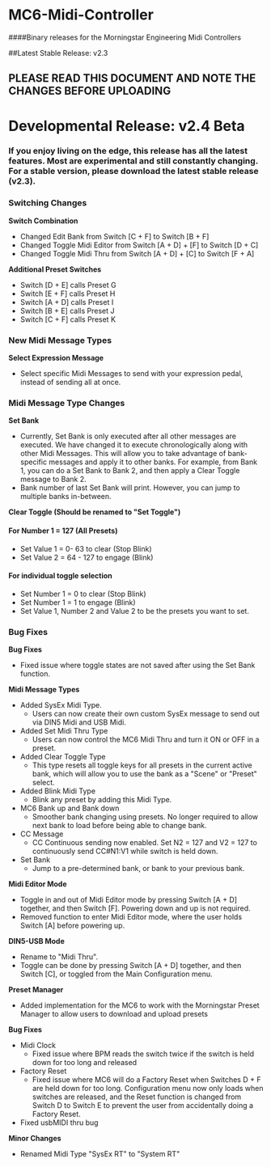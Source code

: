 # MC6-Midi-Controller
####Binary releases for the Morningstar Engineering Midi Controllers

##Latest Stable Release: v2.3
## PLEASE READ THIS DOCUMENT AND NOTE THE CHANGES BEFORE UPLOADING

# Developmental Release: v2.4 Beta
### If you enjoy living on the edge, this release has all the latest features. Most are experimental and still constantly changing. For a stable version, please download the latest stable release (v2.3).

### Switching Changes
__Switch Combination__
* Changed Edit Bank from Switch [C + F] to Switch [B + F]
* Changed Toggle Midi Editor from Switch [A + D] + [F] to Switch [D + C]
* Changed Toggle Midi Thru from Switch [A + D] + [C] to Switch [F + A]

__Additional Preset Switches__
* Switch [D + E] calls Preset G
* Switch [E + F] calls Preset H
* Switch [A + D] calls Preset I
* Switch [B + E] calls Preset J
* Switch [C + F] calls Preset K

### New Midi Message Types
__Select Expression Message__
* Select specific Midi Messages to send with your expression pedal, instead of sending all at once.

### Midi Message Type Changes

__Set Bank__
* Currently, Set Bank is only executed after all other messages are executed. We have changed it to execute chronologically along with other Midi Messages. This will allow you to take advantage of bank-specific messages and apply it to other banks. For example, from Bank 1, you can do a Set Bank to Bank 2, and then apply a Clear Toggle message to Bank 2.
* Bank number of last Set Bank will print. However, you can jump to multiple banks in-between.

__Clear Toggle (Should be renamed to "Set Toggle")__
#### For Number 1 = 127 (All Presets)
* Set Value 1 = 0- 63 to clear (Stop Blink)
* Set Value 2 = 64 - 127 to engage (Blink)

#### For individual toggle selection
* Set Number 1 = 0 to clear (Stop Blink)
* Set Number 1 = 1 to engage (Blink)
* Set Value 1, Number 2 and Value 2 to be the presets you want to set.

### Bug Fixes
__Bug Fixes__
* Fixed issue where toggle states are not saved after using the Set Bank function.

__Midi Message Types__
* Added SysEx Midi Type.
  * Users can now create their own custom SysEx message to send out via DIN5 Midi and USB Midi.
* Added Set Midi Thru Type
  * Users can now control the MC6 Midi Thru and turn it ON or OFF in a preset.
* Added Clear Toggle Type
  * This type resets all toggle keys for all presets in the current active bank, which will allow you to use the bank as a "Scene" or "Preset" select.
* Added Blink Midi Type
  * Blink any preset by adding this Midi Type.
* MC6 Bank up and Bank down
  * Smoother bank changing using presets. No longer required to allow next bank to load before being able to change bank.
* CC Message
  * CC Continuous sending now enabled. Set N2 = 127 and V2 = 127 to continuously send CC#N1:V1 while switch is held down.
* Set Bank
  * Jump to a pre-determined bank, or bank to your previous bank.

__Midi Editor Mode__
* Toggle in and out of Midi Editor mode by pressing Switch [A + D] together, and then Switch [F]. Powering down and up is not required.
* Removed function to enter Midi Editor mode, where the user holds Switch [A] before powering up.

__DIN5-USB Mode__
* Rename to "Midi Thru".
* Toggle can be done by pressing Switch [A + D] together, and then Switch [C], or toggled from the Main Configuration menu.

__Preset Manager__
* Added implementation for the MC6 to work with the Morningstar Preset Manager to allow users to download and upload presets


__Bug Fixes__
* Midi Clock
  * Fixed issue where BPM reads the switch twice if the switch is held down for too long and released
* Factory Reset
  * Fixed issue where MC6 will do a Factory Reset when Switches D + F are held down for too long. Configuration menu now only loads when switches are released, and the Reset function is changed from Switch D to Switch E to prevent the user from accidentally doing a Factory Reset.
* Fixed usbMIDI thru bug

__Minor Changes__
* Renamed Midi Type "SysEx RT" to "System RT"
